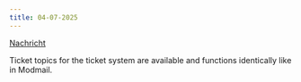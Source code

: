 ```yaml
---
title: 04-07-2025
---
```

[Nachricht](https://discord.com/channels/1113111089350197380/1316771964487995462/1390778792028672130)


Ticket topics for the ticket system are available and functions identically like in Modmail.
